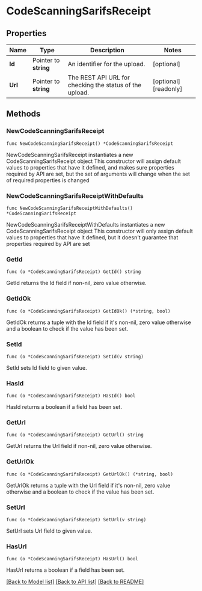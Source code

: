 # CodeScanningSarifsReceipt

## Properties

Name | Type | Description | Notes
------------ | ------------- | ------------- | -------------
**Id** | Pointer to **string** | An identifier for the upload. | [optional] 
**Url** | Pointer to **string** | The REST API URL for checking the status of the upload. | [optional] [readonly] 

## Methods

### NewCodeScanningSarifsReceipt

`func NewCodeScanningSarifsReceipt() *CodeScanningSarifsReceipt`

NewCodeScanningSarifsReceipt instantiates a new CodeScanningSarifsReceipt object
This constructor will assign default values to properties that have it defined,
and makes sure properties required by API are set, but the set of arguments
will change when the set of required properties is changed

### NewCodeScanningSarifsReceiptWithDefaults

`func NewCodeScanningSarifsReceiptWithDefaults() *CodeScanningSarifsReceipt`

NewCodeScanningSarifsReceiptWithDefaults instantiates a new CodeScanningSarifsReceipt object
This constructor will only assign default values to properties that have it defined,
but it doesn't guarantee that properties required by API are set

### GetId

`func (o *CodeScanningSarifsReceipt) GetId() string`

GetId returns the Id field if non-nil, zero value otherwise.

### GetIdOk

`func (o *CodeScanningSarifsReceipt) GetIdOk() (*string, bool)`

GetIdOk returns a tuple with the Id field if it's non-nil, zero value otherwise
and a boolean to check if the value has been set.

### SetId

`func (o *CodeScanningSarifsReceipt) SetId(v string)`

SetId sets Id field to given value.

### HasId

`func (o *CodeScanningSarifsReceipt) HasId() bool`

HasId returns a boolean if a field has been set.

### GetUrl

`func (o *CodeScanningSarifsReceipt) GetUrl() string`

GetUrl returns the Url field if non-nil, zero value otherwise.

### GetUrlOk

`func (o *CodeScanningSarifsReceipt) GetUrlOk() (*string, bool)`

GetUrlOk returns a tuple with the Url field if it's non-nil, zero value otherwise
and a boolean to check if the value has been set.

### SetUrl

`func (o *CodeScanningSarifsReceipt) SetUrl(v string)`

SetUrl sets Url field to given value.

### HasUrl

`func (o *CodeScanningSarifsReceipt) HasUrl() bool`

HasUrl returns a boolean if a field has been set.


[[Back to Model list]](../README.md#documentation-for-models) [[Back to API list]](../README.md#documentation-for-api-endpoints) [[Back to README]](../README.md)


